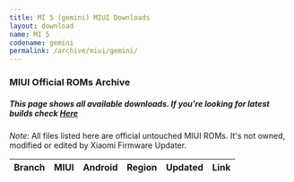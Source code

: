 ```yaml
---
title: MI 5 (gemini) MIUI Downloads
layout: download
name: MI 5
codename: gemini
permalink: /archive/miui/gemini/
---
```

### MIUI Official ROMs Archive
##### This page shows all available downloads. If you're looking for latest builds check [Here](/miui/gemini/)
*Note*: All files listed here are official untouched MIUI ROMs. It's not owned, modified or edited by Xiaomi Firmware Updater.


<div class="table-responsive-md" id="table-wrapper">
<table id="miui" class="compact table table-striped table-hover table-sm">
    <thead class="thead-dark">
        <tr>
            <th>Branch</th>
            <th>MIUI</th>
            <th>Android</th>
            <th>Region</th>
            <th>Updated</th>
            <th>Link</th>
        </tr>
    </thead>
    <script>loadMiuiArchive('gemini')</script>
</table>
</div>


